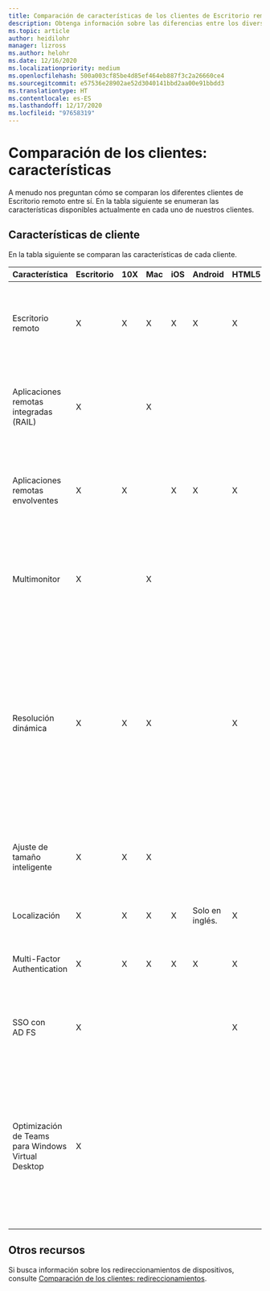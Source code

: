 ```yaml
---
title: Comparación de características de los clientes de Escritorio remoto
description: Obtenga información sobre las diferencias entre los diversos clientes de Escritorio remoto en lo que respecta a las características.
ms.topic: article
author: heidilohr
manager: lizross
ms.author: helohr
ms.date: 12/16/2020
ms.localizationpriority: medium
ms.openlocfilehash: 500a003cf85be4d85ef464eb887f3c2a26660ce4
ms.sourcegitcommit: e57536e28902ae52d3040141bbd2aa00e91bbdd3
ms.translationtype: HT
ms.contentlocale: es-ES
ms.lasthandoff: 12/17/2020
ms.locfileid: "97658319"
---
```

# <a name="compare-the-clients-features"></a>Comparación de los clientes: características

A menudo nos preguntan cómo se comparan los diferentes clientes de Escritorio remoto entre sí. En la tabla siguiente se enumeran las características disponibles actualmente en cada uno de nuestros clientes.

## <a name="client-features"></a>Características de cliente

En la tabla siguiente se comparan las características de cada cliente.

|Característica|Escritorio|10X|Mac|iOS|Android|HTML5|Description|
|---|---|---|---|---|---|---|---|
| Escritorio remoto | X | X | X | X | X | X | Escritorio de un equipo remoto presentado en modo de pantalla completa o en modo de ventana. |
| Aplicaciones remotas integradas (RAIL) | X || X |||| Aplicaciones remotas individuales integradas en el escritorio local como si se ejecutaran localmente. |
| Aplicaciones remotas envolventes | X | X || X | X | X | Aplicaciones remotas individuales que se presentan en una ventana o maximizadas en una pantalla completa. |
| Multimonitor | X | | X | | | | Permite al usuario ejecutar Escritorio remoto o aplicaciones remotas en todos los monitores locales. |
| Resolución dinámica | X | X | X ||| X | La resolución y la orientación de los monitores locales se reflejan dinámicamente en la sesión remota. Si el cliente se ejecuta en modo de ventana, el escritorio remoto cambia de tamaño dinámicamente al tamaño de la ventana del cliente. |
| Ajuste de tamaño inteligente | X | X | X |||| Escritorio remoto en modo de ventana se escala dinámicamente al tamaño de la ventana. |
| Localización | X | X | X | X | Solo en inglés. | X | La interfaz de usuario está disponible en varios idiomas. |
| Multi-Factor Authentication | X | X | X | X | X | X | Admite la autenticación multifactor para las conexiones remotas. |
| SSO con AD FS | X ||||| X | Admite el inicio de sesión único (SSO) con Servicios de federación de Active Directory (AD FS). |
| Optimización de Teams para Windows Virtual Desktop | X |||||| Optimizaciones de medios para Microsoft Teams a fin de proporcionar llamadas de alta calidad y experiencias de uso compartido de pantalla. Obtenga más información en [Uso de Microsoft Teams en Windows Virtual Desktop](/virtual-desktop/teams-on-wvd). |

## <a name="other-resources"></a>Otros recursos

Si busca información sobre los redireccionamientos de dispositivos, consulte [Comparación de los clientes: redireccionamientos](remote-desktop-app-compare.md).
